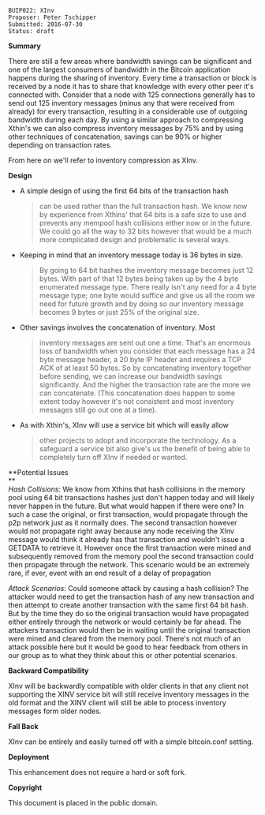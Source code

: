     BUIP022: XInv
    Proposer: Peter Tschipper
    Submitted: 2016-07-30
    Status: draft

**Summary**  
  
There are still a few areas where bandwidth savings can be significant
and one of the largest consumers of bandwidth in the Bitcoin application
happens during the sharing of inventory. Every time a transaction or
block is received by a node it has to share that knowledge with every
other peer it's connected with. Consider that a node with 125
connections generally has to send out 125 inventory messages (minus any
that were received from already) for every transaction, resulting in a
considerable use of outgoing bandwidth during each day. By using a
similar approach to compressing Xthin's we can also compress inventory
messages by 75% and by using other techniques of concatenation, savings
can be 90% or higher depending on transaction rates.  
  
From here on we'll refer to inventory compression as XInv.  
  
  
**Design**

-   A simple design of using the first 64 bits of the transaction hash
    > can be used rather than the full transaction hash. We know now by
    > experience from Xthins' that 64 bits is a safe size to use and
    > prevents any mempool hash collisions either now or in the future.
    > We could go all the way to 32 bits however that would be a much
    > more complicated design and problematic is several ways.

<!-- -->

-   Keeping in mind that an inventory message today is 36 bytes in size.
    > By going to 64 bit hashes the inventory message becomes just 12
    > bytes. With part of that 12 bytes being taken up by the 4 byte
    > enumerated message type. There really isn't any need for a 4 byte
    > message type; one byte would suffice and give us all the room we
    > need for future growth and by doing so our inventory message
    > becomes 9 bytes or just 25% of the original size.

<!-- -->

-   Other savings involves the concatenation of inventory. Most
    > inventory messages are sent out one a time. That's an enormous
    > loss of bandwidth when you consider that each message has a 24
    > byte message header, a 20 byte IP header and requires a TCP ACK of
    > at least 50 bytes. So by concatenating inventory together before
    > sending, we can increase our bandwidth savings significantly. And
    > the higher the transaction rate are the more we can concatenate.
    > (This concatenation does happen to some extent today however it's
    > not consistent and most inventory messages still go out one at a
    > time).

<!-- -->

-   As with Xthin's, XInv will use a service bit which will easily allow
    > other projects to adopt and incorporate the technology. As a
    > safeguard a service bit also give's us the benefit of being able
    > to completely turn off XInv if needed or wanted.

**Potential Issues  
**  
*Hash Collisions*: We know from Xthins that hash collisions in the
memory pool using 64 bit transactions hashes just don't happen today and
will likely never happen in the future. But what would happen if there
were one? In such a case the original, or first transaction, would
propagate through the p2p network just as it normally does. The second
transaction however would not propagate right away because any node
receiving the XInv message would think it already has that transaction
and wouldn't issue a GETDATA to retrieve it. However once the first
transaction were mined and subsequently removed from the memory pool the
second transaction could then propagate through the network. This
scenario would be an extremely rare, if ever, event with an end result
of a delay of propagation  
  
*Attack Scenarios*: Could someone attack by causing a hash collision?
The attacker would need to get the transaction hash of any new
transaction and then attempt to create another transaction with the same
first 64 bit hash. But by the time they do so the original transaction
would have propagated either entirely through the network or would
certainly be far ahead. The attackers transaction would then be in
waiting until the original transaction were mined and cleared from the
memory pool. There's not much of an attack possible here but it would be
good to hear feedback from others in our group as to what they think
about this or other potential scenarios.  
  
  
**Backward Compatibility**  
  
XInv will be backwardly compatible with older clients in that any client
not supporting the XINV service bit will still receive inventory
messages in the old format and the XINV client will still be able to
process inventory messages form older nodes.  
  
**Fall Back**  
  
XInv can be entirely and easily turned off with a simple bitcoin.conf
setting.  
  
**Deployment**  
  
This enhancement does not require a hard or soft fork.  
  
**Copyright**  
  
This document is placed in the public domain.

 
